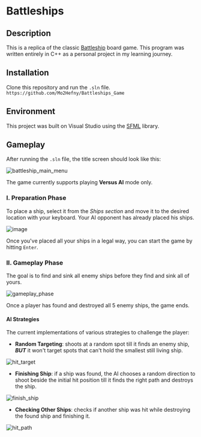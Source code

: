 # Battleships
## Description
This is a replica of the classic [Battleship](https://en.wikipedia.org/wiki/Battleship_game) board game. This program was written entirely in C++ as a personal project in my learning journey.

## Installation
Clone this repository and run the `.sln` file.  
`https://github.com/Mo2Hefny/Battleships_Game`

## Environment
This project was built on Visual Studio using the [SFML](https://www.sfml-dev.org/) library.

## Gameplay
After running the `.sln` file, the title screen should look like this:   

![battleship_main_menu](https://user-images.githubusercontent.com/111001850/216157041-ee831be0-5497-472b-b94e-a64c3e810113.png)

The game currently supports playing **Versus AI** mode only.

### I. Preparation Phase
To place a ship, select it from the _Ships section_ and move it to the desired location with your keyboard. Your AI opponent has already placed his ships.

![image](https://user-images.githubusercontent.com/111001850/216161216-e64ee77d-5715-4688-ab85-d4db3acf40bc.png)

Once you've placed all your ships in a legal way, you can start the game by hitting `Enter`.

### II. Gameplay Phase

The goal is to find and sink all enemy ships before they find and sink all of yours.

![gameplay_phase](https://user-images.githubusercontent.com/111001850/216161813-c58cd1fc-6121-47f5-befb-e3c37b9307f2.png)

Once a player has found and destroyed all 5 enemy ships, the game ends.

#### AI Strategies
The current implementations of various strategies to challenge the player:
- **Random Targeting**: shoots at a random spot till it finds an enemy ship, ***BUT*** it won't target spots that can't hold the smallest still living ship.

![hit_target](https://user-images.githubusercontent.com/111001850/216166236-4648ce6f-52ba-402f-9c6a-37cb89904a63.png)

- **Finishing Ship**: if a ship was found, the AI chooses a random direction to shoot beside the initial hit position till it finds the right path and destroys the ship.

![finish_ship](https://user-images.githubusercontent.com/111001850/216166124-800a5a91-6214-4ff0-b108-ab51ac2a61ef.png)

- **Checking Other Ships**: checks if another ship was hit while destroying the found ship and finishing it.

![hit_path](https://user-images.githubusercontent.com/111001850/216166535-b3721f14-6269-4f08-80e7-075a2bb374a9.png)


